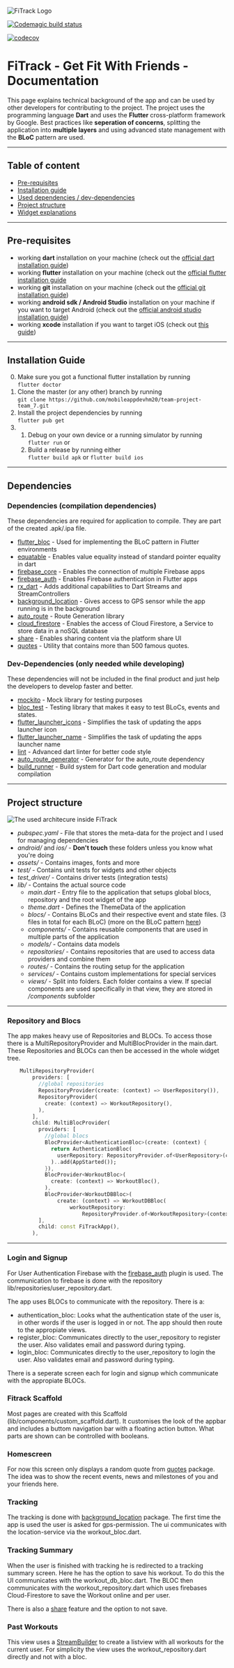 ![FiTrack Logo](https://github.com/mobileappdevhm20/team-project-team_7/blob/develop/assets/images/png/fitrack-logocircle.png?raw=true "FiTrack Logo")

[![Codemagic build status](https://api.codemagic.io/apps/5ec7a927261f3410eb114173/5ec863ee261f3440df2f3a35/status_badge.svg)](https://codemagic.io/apps/5ec7a927261f3410eb114173/5ec863ee261f3440df2f3a35/latest_build)

[![codecov](https://codecov.io/gh/mobileappdevhm20/team-project-team_7/branch/master/graph/badge.svg)](https://codecov.io/gh/mobileappdevhm20/team-project-team_7)

# FiTrack - Get Fit With Friends - Documentation
This page explains technical background of the app and can be used by other developers for contributing to the project.
The project uses the programming language **Dart** and uses the **Flutter** cross-platform framework by Google.
Best practices like **seperation of concerns**, splitting the application into **multiple layers** and using advanced state management with the **BLoC** pattern are used.

---

## Table of content
- [Pre-requisites](#pre-requisites)
- [Installation guide](#installation-guide)
- [Used dependencies / dev-dependencies](#dependencies)
- [Project structure](#project-structure)
- [Widget explanations](#widgets)

---

## Pre-requisites
- working **dart** installation on your machine (check out the [official dart installation guide](https://dart.dev/get-dart))
- working **flutter** installation on your machine (check out the [official flutter installation guide](https://flutter.dev/docs/get-started/install)
- working **git** installation on your machine (check out the [official git installation guide](https://git-scm.com/book/en/v2/Getting-Started-Installing-Git))
- working **android sdk / Android Studio** installation on your machine if you want to target Android (check out the [official android studio installation guide](https://developer.android.com/studio/install))
- working **xcode** installation if you want to target iOS (check out [this guide](https://medium.com/@LondonAppBrewery/how-to-download-and-setup-xcode-10-for-ios-development-b63bed1865c))

---

## Installation Guide
0. Make sure you got a functional flutter installation by running <br>
  `flutter doctor`
1. Clone the master (or any other) branch by running <br>
  `git clone https://github.com/mobileappdevhm20/team-project-team_7.git`
2. Install the project dependencies by running <br>
  `flutter pub get`
3. 1. Debug on your own device or a running simulator by running <br>
  `flutter run` or
   2. Build a release by running either <br>
  `flutter build apk` or `flutter build ios`

---

## Dependencies
### Dependencies (compilation dependencies)
These dependencies are required for application to compile. They are part of the created .apk/.ipa file.

- [flutter_bloc](https://pub.dev/packages/flutter_bloc) - Used for implementing the BLoC pattern in Flutter environments
- [equatable](https://pub.dev/packages/equatable) - Enables value equality instead of standard pointer equality in dart
- [firebase_core](https://pub.dev/packages/firebase_core) - Enables the connection of multiple Firebase apps
- [firebase_auth](https://pub.dev/packages/firebase_auth) - Enables Firebase authentication in Flutter apps
- [rx_dart](https://pub.dev/packages/rxdart) - Adds additional capabilities to Dart Streams and StreamControllers
- [background_location](https://pub.dev/packages/background_location) - Gives access to GPS sensor while the app running is in the background
- [auto_route](https://pub.dev/packages/auto_route) - Route Generation library
- [cloud_firestore](https://pub.dev/packages/cloud_firestore) - Enables the access of Cloud Firestore, a Service to store data in a noSQL database
- [share](https://pub.dev/packages/share) - Enables sharing content via the platform share UI
- [quotes](https://pub.dev/packages/quotes) - Utility that contains more than 500 famous quotes.

### Dev-Dependencies (only needed while developing)
These dependencies will not be included in the final product and just help the developers to develop faster and better.

- [mockito](https://pub.dev/packages/mockito) - Mock library for testing purposes
- [bloc_test](https://pub.dev/packages/bloc_test) - Testing library that makes it easy to test BLoCs, events and states.
- [flutter_launcher_icons](https://pub.dev/packages/flutter_launcher_icons) - Simplifies the task of updating the apps launcher icon
- [flutter_launcher_name](https://pub.dev/packages/flutter_launcher_name) - Simplifies the task of updating the apps launcher name
- [lint](https://pub.dev/packages/lint) - Advanced dart linter for better code style
- [auto_route_generator](https://pub.dev/packages/auto_route_generator) - Generator for the auto_route dependency
- [build_runner](https://pub.dev/packages/build_runner) - Build system for Dart code generation and modular compilation

---

## Project structure

![The used architecure inside FiTrack](https://miro.medium.com/max/1400/1*MqYPYKdNBiID0mZ-zyE-mA.png)


- *pubspec.yaml* - File that stores the meta-data for the project and I used for managing dependencies
- *android/* and *ios/* - **Don't touch** these folders unless you know what you're doing
- *assets/* - Contains images, fonts and more
- *test/* - Contains unit tests for widgets and other objects
- *test_driver/* - Contains driver tests (integration tests)
- *lib/* - Contains the actual source code
  - *main.dart* - Entry file to the application that setups global blocs, repository and the root widget of the app
  - *theme.dart* - Defines the ThemeData of the application
  - *blocs/* - Contains BLoCs and their respective event and state files. (3 files in total for each BLoC) (more on the BLoC pattern [here](https://medium.com/flutterpub/architecting-your-flutter-project-bd04e144a8f1))
  - *components/* - Contains reusable components that are used in multiple parts of the application
  - *models/* - Contains data models
  - *repositories/* - Contains repositories that are used to access data providers and combine them
  - *routes/* - Contains the routing setup for the application
  - *services/* - Contains custom implementations for special services
  - *views/* - Split into folders. Each folder contains a view. If special components are used specifically in that view, they are stored in */components* subfolder

---
### Repository and Blocs
The app makes heavy use of Repositories and BLOCs. To access those there is a MultiRepositoryProvider and MultiBlocProvider in the main.dart. These Repositories and BLOCs can then be accessed in the whole widget tree.
```Dart
    MultiRepositoryProvider(
        providers: [
          //global repositories
          RepositoryProvider(create: (context) => UserRepository()),
          RepositoryProvider(
            create: (context) => WorkoutRepository(),
          ),
        ],
        child: MultiBlocProvider(
          providers: [
            //global blocs
            BlocProvider<AuthenticationBloc>(create: (context) {
              return AuthenticationBloc(
                userRepository: RepositoryProvider.of<UserRepository>(context),
              )..add(AppStarted());
            }),
            BlocProvider<WorkoutBloc>(
              create: (context) => WorkoutBloc(),
            ),
            BlocProvider<WorkoutDBBloc>(
                create: (context) => WorkoutDBBloc(
                    workoutRepository:
                        RepositoryProvider.of<WorkoutRepository>(context))),
          ],
          child: const FiTrackApp(),
        ),
```
---
### Login and Signup
For User Authentication Firebase with the [firebase_auth](https://pub.dev/packages/firebase_auth) plugin is used. The communication to firebase is done with the repository lib/repositories/user_repository.dart.

The app uses BLOCs to communicate with the repository. There is a:
- authentication_bloc: Looks what the authentication state of the user is, in other words if the user is logged in or not. The app should then route to the appropiate views.
- register_bloc: Communicates directly to the user_repository to register the user. Also validates email and password during typing.
- login_bloc: Communicates directly to the user_repository to login the user. Also validates email and password during typing.

There is a seperate screen each for login and signup which communicate with the appropiate BLOCs.

### Fitrack Scaffold
Most pages are created with this Scaffold (lib/components/custom_scaffold.dart). It customises the look of the appbar and includes a buttom navigation bar with a floating action button. What parts are shown can be controlled with booleans. 

### Homescreen
For now this screen only displays a random quote from [quotes](https://pub.dev/packages/quotes) package. The idea was to show the recent events, news and milestones of you and your friends here.

### Tracking
The tracking is done with [background_location](https://pub.dev/packages/background_location) package. The first time the app is used the user is asked for gps-permission. The ui communicates with the location-service via the workout_bloc.dart. 

### Tracking Summary
When the user is finished with tracking he is redirected to a tracking summary screen. Here he has the option to save his workout. To do this the UI communicates with the workout_db_bloc.dart. The BLOC then communicates with the workout_repository.dart which uses firebases Cloud-Firestore to save the Workout online and per user.

There is also a [share](https://pub.dev/packages/share) feature and the option to not save.

### Past Workouts
This view uses a [StreamBuilder](https://api.flutter.dev/flutter/widgets/StreamBuilder-class.html) to create a listview with all workouts for the current user. For simplicity the view uses the workout_repository.dart directly and not with a bloc.
